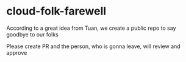 # cloud-folk-farewell
According to a great idea from Tuan, we create a public repo to say goodbye to our folks

Please create PR and the person, who is gonna leave, will review and approve
